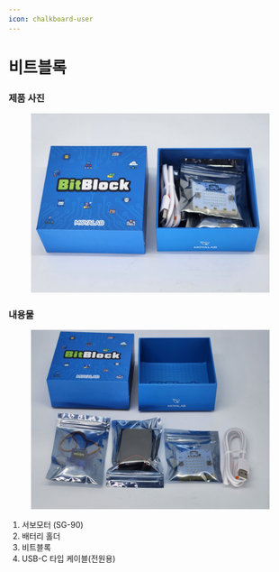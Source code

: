 ```yaml
---
icon: chalkboard-user
---
```


# 비트블록

### 제품 사진

<figure><img src="../.gitbook/assets/bb_01.jpg" alt=""><figcaption></figcaption></figure>

### 내용물

<figure><img src="../.gitbook/assets/bb_02.jpg" alt=""><figcaption></figcaption></figure>

1. 서보모터 (SG-90)
2. 배터리 홀더
3. 비트블록
4. USB-C 타입 케이블(전원용)&#x20;





